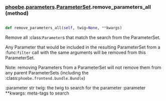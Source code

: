 ### [phoebe](phoebe.md).[parameters](phoebe.parameters.md).[ParameterSet](phoebe.parameters.ParameterSet.md).remove_parameters_all (method)


```py

def remove_parameters_all(self, twig=None, **kwargs)

```



Remove all :class:`Parameter`s that match the search from the
ParameterSet.

Any Parameter that would be included in the resulting ParameterSet
from a :func:`filter` call with the same arguments will be
removed from this ParameterSet.

Note: removing Parameters from a ParameterSet will not remove
them from any parent ParameterSets
(including the :class:`phoebe.frontend.bundle.Bundle`)

:parameter str twig: the twig to search for the parameter
:parameter **kwargs: meta-tags to search


